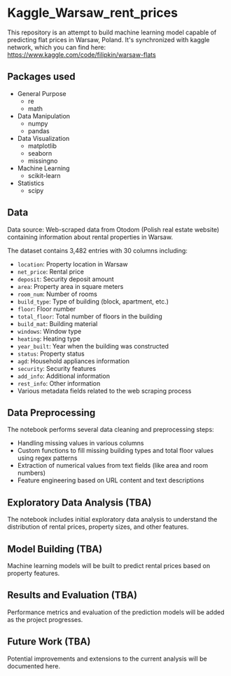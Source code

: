 # Kaggle_Warsaw_rent_prices
This repository is an attempt to build machine learning model capable of predicting flat prices in Warsaw, Poland. It's synchronized with kaggle network, which you can find here: https://www.kaggle.com/code/filipkin/warsaw-flats

## Packages used
* General Purpose
    * re
    * math
* Data Manipulation
    * numpy
    * pandas
* Data Visualization
    * matplotlib
    * seaborn
    * missingno
* Machine Learning
    * scikit-learn
* Statistics
    * scipy

## Data
Data source: Web-scraped data from Otodom (Polish real estate website) containing information about rental properties in Warsaw.

The dataset contains 3,482 entries with 30 columns including:
* `location`: Property location in Warsaw
* `net_price`: Rental price
* `deposit`: Security deposit amount
* `area`: Property area in square meters
* `room_num`: Number of rooms
* `build_type`: Type of building (block, apartment, etc.)
* `floor`: Floor number
* `total_floor`: Total number of floors in the building
* `build_mat`: Building material
* `windows`: Window type
* `heating`: Heating type
* `year_built`: Year when the building was constructed
* `status`: Property status
* `agd`: Household appliances information
* `security`: Security features
* `add_info`: Additional information
* `rest_info`: Other information
* Various metadata fields related to the web scraping process

## Data Preprocessing
The notebook performs several data cleaning and preprocessing steps:
* Handling missing values in various columns
* Custom functions to fill missing building types and total floor values using regex patterns
* Extraction of numerical values from text fields (like area and room numbers)
* Feature engineering based on URL content and text descriptions

## Exploratory Data Analysis (TBA)
The notebook includes initial exploratory data analysis to understand the distribution of rental prices, property sizes, and other features.

## Model Building (TBA)
Machine learning models will be built to predict rental prices based on property features.

## Results and Evaluation (TBA)
Performance metrics and evaluation of the prediction models will be added as the project progresses.

## Future Work (TBA)
Potential improvements and extensions to the current analysis will be documented here.



